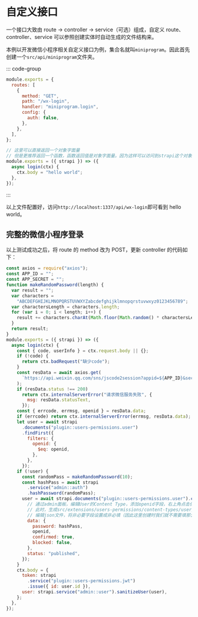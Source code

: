 # 自定义接口

一个接口大致由 route -> controller -> service（可选）组成，自定义 route、controller、service 可以参照创建实体时自动生成的文件结构来。

本例以开发微信小程序相关自定义接口为例，集合名就叫`miniprogram`。因此首先创建一个`src/api/miniprogram`文件夹。

::: code-group

```js [src/api/miniprogram/routes/miniprogram.js]
module.exports = {
  routes: [
    {
      method: "GET",
      path: "/wx-login",
      handler: "miniprogram.login",
      config: {
        auth: false,
      },
    },
  ],
};
```

```js [src/api/miniprogram/controllers/miniprogram.js]
// 这里可以直接返回一个对象字面量
// 但是更推荐返回一个函数，函数返回值是对象字面量。因为这样可以访问到strapi这个对象
module.exports = ({ strapi }) => ({
  async login(ctx) {
    ctx.body = "hello world";
  },
});
```

:::

以上文件配置好，访问`http://localhost:1337/api/wx-login`即可看到 hello world。

## 完整的微信小程序登录

以上测试成功之后，将 route 的 method 改为 POST，更新 controller 的代码如下：

```javascript
const axios = require("axios");
const APP_ID = "";
const APP_SECRET = "";
function makeRandomPassword(length) {
  var result = "";
  var characters =
    "ABCDEFGHIJKLMNOPQRSTUVWXYZabcdefghijklmnopqrstuvwxyz0123456789";
  var charactersLength = characters.length;
  for (var i = 0; i < length; i++) {
    result += characters.charAt(Math.floor(Math.random() * charactersLength));
  }
  return result;
}
module.exports = ({ strapi }) => ({
  async login(ctx) {
    const { code, userInfo } = ctx.request.body || {};
    if (!code) {
      return ctx.badRequest("缺少code");
    }
    const resData = await axios.get(
      `https://api.weixin.qq.com/sns/jscode2session?appid=${APP_ID}&secret=${APP_SECRET}&js_code=${code}&grant_type=authorization_code`
    );
    if (resData.status !== 200)
      return ctx.internalServerError("请求微信服务失败", {
        msg: resData.statusText,
      });
    const { errcode, errmsg, openid } = resData.data;
    if (errcode) return ctx.internalServerError(errmsg, resData.data);
    let user = await strapi
      .documents("plugin::users-permissions.user")
      .findFirst({
        filters: {
          openid: {
            $eq: openid,
          },
        },
      });
    if (!user) {
      const randomPass = makeRandomPassword(10);
      const hashPass = await strapi
        .service("admin::auth")
        .hashPassword(randomPass);
      user = await strapi.documents("plugin::users-permissions.user").create({
        // 通过admin面板，编辑User的Content Type，添加openid字段，右上角点击保存
        // 此时，生成src/extensions/users-permissions/content-types/user/schema.json
        // 编辑json文件，将非必要字段设置成非必填（因此这里创建时我们就不需要填那么多无用字段了）
        data: {
          password: hashPass,
          openid,
          confirmed: true,
          blocked: false,
        },
        status: "published",
      });
    }
    ctx.body = {
      token: strapi
        .service("plugin::users-permissions.jwt")
        .issue({ id: user.id }),
      user: strapi.service("admin::user").sanitizeUser(user),
    };
  },
});
```
